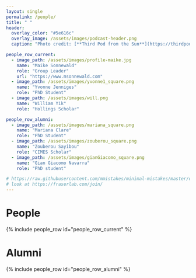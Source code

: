 ```yaml
---
layout: single
permalink: /people/
title: " "
header:
  overlay_color: "#5e616c"
  overlay_image: /assets/images/podcast-header.png
  caption: "Photo credit: [**Third Pod from the Sun**](https://thirdpodfromthesun.com/)"

people_row_current:
  - image_path: /assets/images/profile-maike.jpg
    name: "Maike Sonnewald"
    role: "Group Leader"
    url: "https://www.msonnewald.com"
  - image_path: /assets/images/yvonne1_square.png
    name: "Yvonne Jenniges"
    role: "PhD Student"
  - image_path: /assets/images/will.png
    name: "William Yik"
    role: "Hollings Scholar"

people_row_alumni:
  - image_path: /assets/images/mariana_square.png
    name: "Mariana Clare"
    role: "PhD Student"   
  - image_path: /assets/images/zouberou_square.png
    name: "Zouberou Sayibou"
    role: "CIMES Scholar"
  - image_path: /assets/images/gianGiacomo_square.png
    name: "Gian Giacomo Navarra"
    role: "PhD student"

# https://raw.githubusercontent.com/mmistakes/minimal-mistakes/master/docs/_docs/14-helpers.md
# look at https://fraserlab.com/join/
---
```


# People

{% include people_row id="people_row_current" %}

# Alumni

{% include people_row id="people_row_alumni" %}
